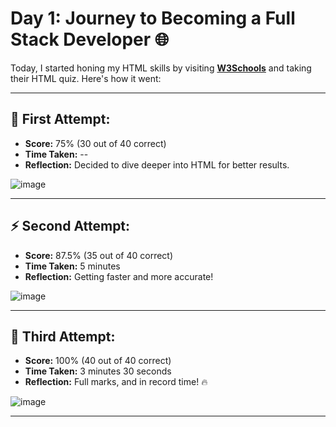 
# Day 1: Journey to Becoming a Full Stack Developer 🌐

Today, I started honing my HTML skills by visiting **[W3Schools](https://www.w3schools.com/html/html_quiz.asp)** and taking their HTML quiz. Here's how it went:

---

## 🧠 First Attempt:
- **Score:** 75% (30 out of 40 correct)  
- **Time Taken:** --  
- **Reflection:** Decided to dive deeper into HTML for better results.

![image](https://github.com/user-attachments/assets/72358218-e3d8-48c0-91fa-e887d34fa737)

---

## ⚡️ Second Attempt:
- **Score:** 87.5% (35 out of 40 correct)  
- **Time Taken:** 5 minutes  
- **Reflection:** Getting faster and more accurate!

![image](https://github.com/user-attachments/assets/3e0f1faa-0d8d-47ed-a885-f103c190aa73)

---

## 🎯 Third Attempt:
- **Score:** 100% (40 out of 40 correct)  
- **Time Taken:** 3 minutes 30 seconds  
- **Reflection:** Full marks, and in record time! 🔥

![image](https://github.com/user-attachments/assets/90da9074-300d-47e4-bfc9-de14fdcc6a65)

---




